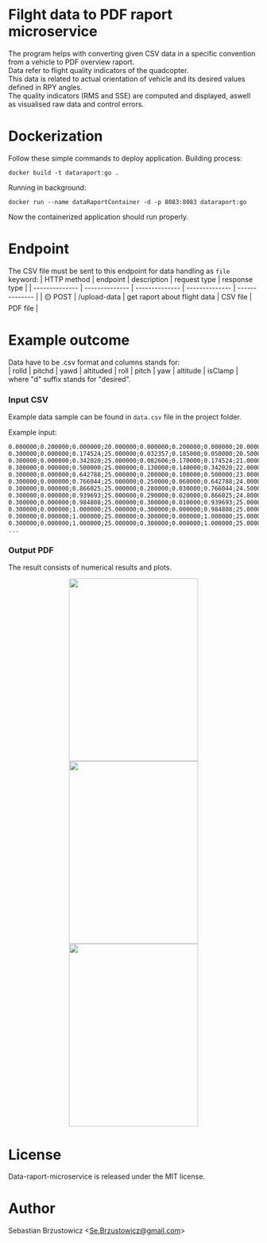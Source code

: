 # Filght data to PDF raport microservice

The program helps with converting given CSV data in a specific convention from a vehicle to PDF overview raport.    
Data refer to flight quality indicators of the quadcopter.    
This data is related to actual orientation of vehicle and its desired values defined in RPY angles.    
The quality indicators (RMS and SSE) are computed and displayed, aswell as visualised raw data and control errors.

# Dockerization

Follow these simple commands to deploy application.
Building process:   
```console
docker build -t dataraport:go .
```
Running in background:
```console
docker run --name dataRaportContainer -d -p 8083:8083 dataraport:go
```
Now the containerized application should run properly.

# Endpoint
The CSV file must be sent to this endpoint for data handling as `file` keyword:
| HTTP method | endpoint | description | request type | response type |
| -------------- | -------------- | -------------- | -------------- | -------------- |
| :yellow_circle: POST | /upload-data | get raport about flight data | CSV file | PDF file |

# Example outcome
Data have to be .csv format and columns stands for:    
| rolld | pitchd | yawd | altituded | roll | pitch | yaw | altitude | isClamp |      
where "d" suffix stands for "desired".

### Input CSV

Example data sample can be found in `data.csv` file in the project folder.    

Example input:
```
0.000000;0.200000;0.000000;20.000000;0.000000;0.200000;0.000000;20.000000;false
0.300000;0.000000;0.174524;25.000000;0.032357;0.185000;0.050000;20.500000;false
0.300000;0.000000;0.342020;25.000000;0.082606;0.170000;0.174524;21.000000;false
0.300000;0.000000;0.500000;25.000000;0.130000;0.140000;0.342020;22.000000;false
0.300000;0.000000;0.642788;25.000000;0.200000;0.100000;0.500000;23.000000;false
0.300000;0.000000;0.766044;25.000000;0.250000;0.060000;0.642788;24.000000;false
0.300000;0.000000;0.866025;25.000000;0.280000;0.030000;0.766044;24.500000;false
0.300000;0.000000;0.939693;25.000000;0.290000;0.020000;0.866025;24.800000;false
0.300000;0.000000;0.984808;25.000000;0.300000;0.010000;0.939693;25.000000;false
0.300000;0.000000;1.000000;25.000000;0.300000;0.000000;0.984808;25.000000;false
0.300000;0.000000;1.000000;25.000000;0.300000;0.000000;1.000000;25.000000;false
0.300000;0.000000;1.000000;25.000000;0.300000;0.000000;1.000000;25.000000;false
...

```

### Output PDF

The result consists of numerical results and plots.

<p align="center">
  <img src="https://github.com/sebastianbrzustowicz/Flight-quality-overview-microservice/assets/66909222/323493fa-1cfb-408b-bda5-b4e0d1d0e03a" width="260" height="368" />
  <img src="https://github.com/sebastianbrzustowicz/Flight-quality-overview-microservice/assets/66909222/765507c1-a3d3-4f9e-9482-ba86a8945205" width="260" height="368"  />
  <img src="https://github.com/sebastianbrzustowicz/Flight-quality-overview-microservice/assets/66909222/44dd54bd-703b-4d0f-b14b-8a8ab061780f" width="260" height="368"  />
</p>

# License

Data-raport-microservice is released under the MIT license.

# Author

Sebastian Brzustowicz &lt;Se.Brzustowicz@gmail.com&gt;
